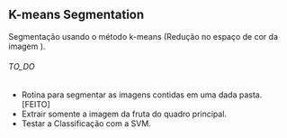 ## K-means Segmentation

Segmentação usando o método k-means (Redução no espaço de cor da imagem ).


###### TO_DO

- Rotina para segmentar as imagens contidas em uma dada pasta. [FEITO]
- Extrair somente a imagem da fruta do quadro principal.
- Testar a Classificação com a SVM.


[Warley Gramacho]: <http://lattes.cnpq.br/2536790818552672>
[Jonatha Varjão]: <http://lattes.cnpq.br/5473545244301171>